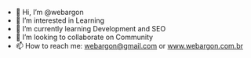 - 👋 Hi, I’m @webargon
- 👀 I’m interested in Learning
- 🌱 I’m currently learning Development and SEO
- 💞️ I’m looking to collaborate on Community
- 📫 How to reach me: webargon@gmail.com or www.webargon.com.br 

<!---
webargon/webargon is a ✨ special ✨ repository because its `README.md` (this file) appears on your GitHub profile.
You can click the Preview link to take a look at your changes.
--->
